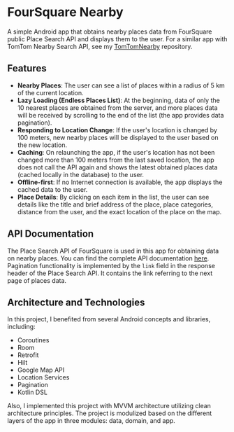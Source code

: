 # FourSquare Nearby
A simple Android app that obtains nearby places data from FourSquare public Place Search API and displays them to the user. For a similar app with TomTom Nearby Search API, see my [TomTomNearby](https://github.com/Sepehr1812/TomTomNearby) repository.

## Features
* **Nearby Places**: The user can see a list of places within a radius of 5 km of the current location.
* **Lazy Loading (Endless Places List)**: At the beginning, data of only the 10 nearest places are obtained from the server, and more places data will be received by scrolling to the end of the list (the app provides data pagination).
* **Responding to Location Change**: If the user's location is changed by 100 meters, new nearby places will be displayed to the user based on the new location.
* **Caching**: On relaunching the app, if the user's location has not been changed more than 100 meters from the last saved location, the app does not call the API again and shows the latest obtained places data (cached locally in the database) to the user.
* **Offline-first**: If no Internet connection is available, the app displays the cached data to the user.
* **Place Details**: By clicking on each item in the list, the user can see details like the title and brief address of the place, place categories, distance from the user, and the exact location of the place on the map.

## API Documentation
The Place Search API of FourSquare is used in this app for obtaining data on nearby places. You can find the complete API documentation [here](https://location.foursquare.com/developer/reference/place-search). Pagination functionality is implemented by the `link` field in the response header of the Place Search API. It contains the link referring to the next page of places data.

## Architecture and Technologies
In this project, I benefited from several Android concepts and libraries, including:
- Coroutines
- Room
- Retrofit
- Hilt
- Google Map API
- Location Services
- Pagination
- Kotlin DSL

Also, I implemented this project with MVVM architecture utilizing clean architecture principles. The project is modulized based on the different layers of the app in three modules: data, domain, and app.

